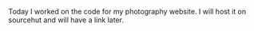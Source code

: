 Today I worked on the code for my photography website. I will host it on sourcehut and will have a link later.
